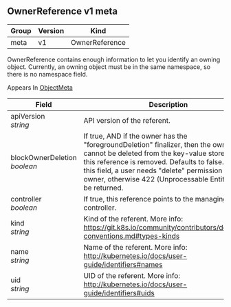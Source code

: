 ## OwnerReference v1 meta

Group        | Version     | Kind
------------ | ---------- | -----------
meta | v1 | OwnerReference



OwnerReference contains enough information to let you identify an owning object. Currently, an owning object must be in the same namespace, so there is no namespace field.

<aside class="notice">
Appears In  <a href="#objectmeta-v1-meta">ObjectMeta</a> </aside>

Field        | Description
------------ | -----------
apiVersion <br /> *string*    | API version of the referent.
blockOwnerDeletion <br /> *boolean*    | If true, AND if the owner has the "foregroundDeletion" finalizer, then the owner cannot be deleted from the key-value store until this reference is removed. Defaults to false. To set this field, a user needs "delete" permission of the owner, otherwise 422 (Unprocessable Entity) will be returned.
controller <br /> *boolean*    | If true, this reference points to the managing controller.
kind <br /> *string*    | Kind of the referent. More info: https://git.k8s.io/community/contributors/devel/api-conventions.md#types-kinds
name <br /> *string*    | Name of the referent. More info: http://kubernetes.io/docs/user-guide/identifiers#names
uid <br /> *string*    | UID of the referent. More info: http://kubernetes.io/docs/user-guide/identifiers#uids

